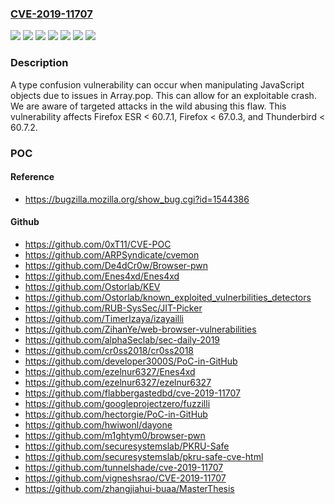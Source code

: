 ### [CVE-2019-11707](https://cve.mitre.org/cgi-bin/cvename.cgi?name=CVE-2019-11707)
![](https://img.shields.io/static/v1?label=Product&message=Firefox%20ESR&color=blue)
![](https://img.shields.io/static/v1?label=Product&message=Firefox&color=blue)
![](https://img.shields.io/static/v1?label=Product&message=Thunderbird&color=blue)
![](https://img.shields.io/static/v1?label=Version&message=%3C%2060.7.1%20&color=brighgreen)
![](https://img.shields.io/static/v1?label=Version&message=%3C%2060.7.2%20&color=brighgreen)
![](https://img.shields.io/static/v1?label=Version&message=%3C%2067.0.3%20&color=brighgreen)
![](https://img.shields.io/static/v1?label=Vulnerability&message=Type%20confusion%20in%20Array.pop&color=brighgreen)

### Description

A type confusion vulnerability can occur when manipulating JavaScript objects due to issues in Array.pop. This can allow for an exploitable crash. We are aware of targeted attacks in the wild abusing this flaw. This vulnerability affects Firefox ESR < 60.7.1, Firefox < 67.0.3, and Thunderbird < 60.7.2.

### POC

#### Reference
- https://bugzilla.mozilla.org/show_bug.cgi?id=1544386

#### Github
- https://github.com/0xT11/CVE-POC
- https://github.com/ARPSyndicate/cvemon
- https://github.com/De4dCr0w/Browser-pwn
- https://github.com/Enes4xd/Enes4xd
- https://github.com/Ostorlab/KEV
- https://github.com/Ostorlab/known_exploited_vulnerbilities_detectors
- https://github.com/RUB-SysSec/JIT-Picker
- https://github.com/TimerIzaya/izayailli
- https://github.com/ZihanYe/web-browser-vulnerabilities
- https://github.com/alphaSeclab/sec-daily-2019
- https://github.com/cr0ss2018/cr0ss2018
- https://github.com/developer3000S/PoC-in-GitHub
- https://github.com/ezelnur6327/Enes4xd
- https://github.com/ezelnur6327/ezelnur6327
- https://github.com/flabbergastedbd/cve-2019-11707
- https://github.com/googleprojectzero/fuzzilli
- https://github.com/hectorgie/PoC-in-GitHub
- https://github.com/hwiwonl/dayone
- https://github.com/m1ghtym0/browser-pwn
- https://github.com/securesystemslab/PKRU-Safe
- https://github.com/securesystemslab/pkru-safe-cve-html
- https://github.com/tunnelshade/cve-2019-11707
- https://github.com/vigneshsrao/CVE-2019-11707
- https://github.com/zhangjiahui-buaa/MasterThesis

